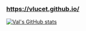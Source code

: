 
### https://vlucet.github.io/

[![Val's GitHub stats](https://github-readme-stats.vercel.app/api?username=vlucet)](https://github.com/anuraghazra/github-readme-stats)
